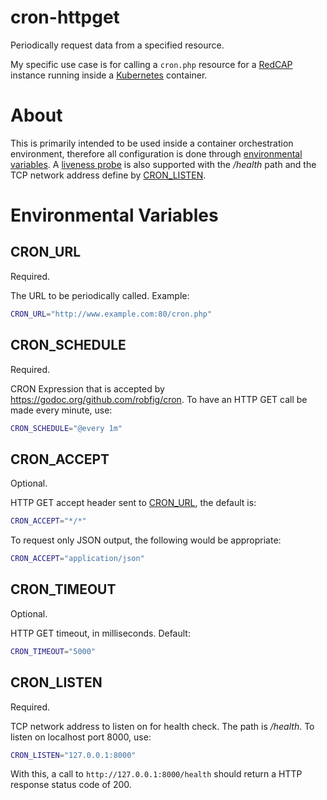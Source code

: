 cron-httpget
=====

Periodically request data from a specified resource.

My specific use case is for calling a `cron.php` resource for a
[RedCAP](https://projectredcap.org "RedCAP Homepage")
instance running inside a [Kubernetes](https://kubernetes.io/ "Kubernetes
Homepage") container.

# About

This is primarily intended to be used inside a container orchestration
environment, therefore all configuration is done through [environmental
variables](#environmental-variables). A [liveness
probe](https://kubernetes.io/docs/tasks/configure-pod-container/configure-liveness-readiness-probes/) is also supported
with the _/health_ path and the TCP network address define by
[CRON_LISTEN](#cron_listen).

# Environmental Variables

## CRON_URL

Required.

The URL to be periodically called. Example:

```bash
CRON_URL="http://www.example.com:80/cron.php"
```

## CRON_SCHEDULE

Required.

CRON Expression that is accepted by
<https://godoc.org/github.com/robfig/cron>. To have an HTTP
GET call be made every minute, use:

```bash
CRON_SCHEDULE="@every 1m"
```

## CRON_ACCEPT

Optional.

HTTP GET accept header sent to [CRON_URL](#cron_url), the default is:

```bash
CRON_ACCEPT="*/*"
```

To request only JSON output, the following would be appropriate:

```bash
CRON_ACCEPT="application/json"
```

## CRON_TIMEOUT

Optional.

HTTP GET timeout, in milliseconds. Default:

```bash
CRON_TIMEOUT="5000"
```

## CRON_LISTEN

Required.

TCP network address to listen on for health check. The path is _/health_. To listen on localhost port 8000, use:

```bash
CRON_LISTEN="127.0.0.1:8000"
```

With this, a call to `http://127.0.0.1:8000/health` should return a HTTP
response status code of 200.


